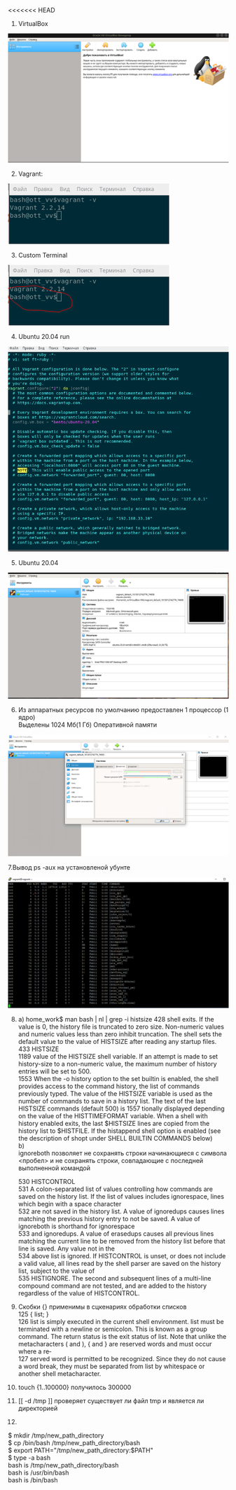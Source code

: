 <<<<<<< HEAD
1. VirtualBox 
   
![VirtualBox](img/oracle.png)
   

2. Vagrant:
   
![Vagrant](img/vagrant.png)

3. Custom Terminal

![PS1](img/3.png)

4. Ubuntu 20.04 run

![Vagrantfile](img/4.png)

5. Ubuntu 20.04

![Ubuntu 20.04](img/5.png)

6. Из аппаратных ресурсов по умолчанию предоставлен 1 процессор (1 ядро)  
   Выделены 1024 Мб(1 Гб) Оперативной памяти 
   
![VBox](img/6.png)

7.Вывод ps -aux на установленой убунте

![ps -aux](img/7.png)

8. a)
home_work$ man bash | nl | grep -i histsize
   428                shell exits.  If the value is 0, the history file is truncated to zero size.  Non-numeric values and numeric values less than zero inhibit truncation.  The shell sets the default value to the value of HISTSIZE after reading any startup files.  
   433         HISTSIZE  
  1189                value of the HISTSIZE shell variable.  If an attempt is made to set history-size to a non-numeric value, the maximum number of history entries will be set to 500.   
  1553         When the -o history option to the set builtin is enabled, the shell provides access to the command history, the list of commands previously typed.  The value of the HISTSIZE variable is used as the number of commands to save in a history list.  The text of the last HISTSIZE commands (default  500)  is  1557         tionally  displayed depending on the value of the HISTTIMEFORMAT variable.  When a shell with history enabled exits, the last $HISTSIZE lines are copied from the history list to $HISTFILE.  If the histappend shell option is enabled (see the description of shopt under SHELL BUILTIN COMMANDS below)  
   b)  
   ignoreboth позволяет не сохранять строки начинающиеся с символа <пробел> и не сохранять строки, совпадающие с последней выполненной командой  

   530         HISTCONTROL  
   531                A  colon-separated list of values controlling how commands are saved on the history list.  If the list of values includes ignorespace, lines which begin with a space character  
   532                are not saved in the history list.  A value of ignoredups causes lines matching the previous history entry to not be saved.  A value of ignoreboth is shorthand for ignorespace  
   533                and  ignoredups.  A value of erasedups causes all previous lines matching the current line to be removed from the history list before that line is saved.  Any value not in the  
   534                above list is ignored.  If HISTCONTROL is unset, or does not include a valid value, all lines read by the shell parser are saved on the history list, subject to the  value  of  
   535                HISTIGNORE.  The second and subsequent lines of a multi-line compound command are not tested, and are added to the history regardless of the value of HISTCONTROL.  
   
9. Cкобки {} применимы в сцкенариях обработки списков  
   125         { list; }  
   126                list is simply executed in the current shell environment.  list must be terminated with a newline or semicolon.  This is known as a group command.  The return status is the exit status of list.  Note that unlike the metacharacters ( and ), { and } are reserved words and must occur where  a  re‐  
   127                served word is permitted to be recognized.  Since they do not cause a word break, they must be separated from list by whitespace or another shell metacharacter.  

10. touch {1..100000} получилось 300000  

11. [[ -d /tmp ]] проверяет существует ли файл tmp и является ли директорией
    
12. 
$ mkdir /tmp/new_path_directory  
$ cp /bin/bash /tmp/new_path_directory/bash  
$ export PATH="/tmp/new_path_directory:$PATH"  
$ type -a bash  
bash is /tmp/new_path_directory/bash  
bash is /usr/bin/bash  
bash is /bin/bash  